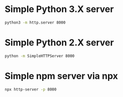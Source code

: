 # Simple Python 3.X server
```sh
python3 -m http.server 8000
```

# Simple Python 2.X server
```sh
python -m SimpleHTTPServer 8000
```

# Simple npm server via npx
```sh
npx http-server -p 8000
```
